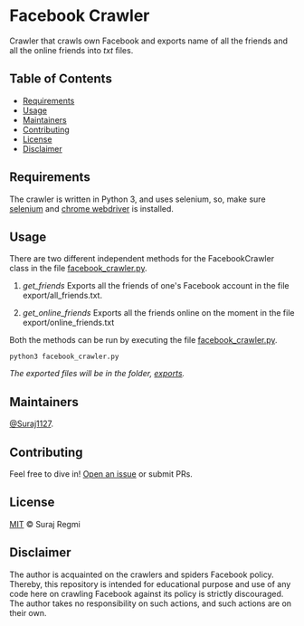 # Facebook Crawler

Crawler that crawls own Facebook and exports name of all the friends and all the online friends into _txt_ files.

## Table of Contents
- [Requirements](#requirements)
- [Usage](#usage)
- [Maintainers](#maintainers)
- [Contributing](#contributing)
- [License](#license)
- [Disclaimer](#disclaimer)

## Requirements

The crawler is written in Python 3, and uses selenium, so, make sure [selenium](https://selenium-python.readthedocs.io/installation.html) and [chrome webdriver](https://selenium-python.readthedocs.io/installation.html#drivers) is installed.

## Usage

There are two different independent methods for the FacebookCrawler class in the file [facebook_crawler.py](facebook_crawler.py).

1. *get_friends*
Exports all the friends of one's Facebook account in the file export/all_friends.txt.

2. *get_online_friends*
Exports all the friends online on the moment in the file export/online_friends.txt

Both the methods can be run by executing the file [facebook_crawler.py](facebook_crawler.py).

```
python3 facebook_crawler.py
```

_The exported files will be in the folder, [exports](exports)._

## Maintainers

[@Suraj1127](https://github.com/Suraj1127).

## Contributing

Feel free to dive in! [Open an issue](https://github.com/Suraj1127/facebook-crawler/issues/new) or submit PRs.


## License

[MIT](LICENSE) © Suraj Regmi

## Disclaimer
The author is acquainted on the crawlers and spiders Facebook policy. Thereby, this repository is intended for educational purpose and use of any code here on crawling Facebook against its policy is strictly discouraged. The author takes no responsibility on such actions, and such actions are on their own.